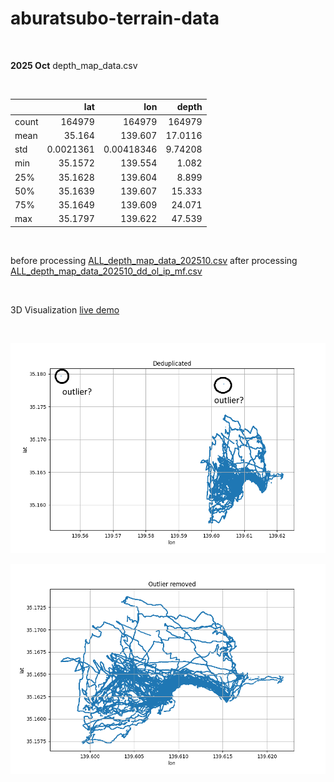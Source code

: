 # aburatsubo-terrain-data

<br>

**2025 Oct** depth_map_data.csv

<br>

|       |            lat |             lon |        depth |
|:------|---------------:|----------------:|-------------:|
| count | 164979         | 164979          | 164979       |
| mean  |     35.164     |    139.607      |     17.0116  |
| std   |      0.0021361 |      0.00418346 |      9.74208 |
| min   |     35.1572    |    139.554      |      1.082   |
| 25%   |     35.1628    |    139.604      |      8.899   |
| 50%   |     35.1639    |    139.607      |     15.333   |
| 75%   |     35.1649    |    139.609      |     24.071   |
| max   |     35.1797    |    139.622      |     47.539   |

<br>

before processing [ALL_depth_map_data_202510.csv](/data/ALL_depth_map_data_202510.csv)
after processing [ALL_depth_map_data_202510_dd_ol_ip_mf.csv](/data/ALL_depth_map_data_202510_dd_ol_ip_mf.csv)

<br>

3D Visualization [live demo](https://takamitsu-iida.github.io/aburatsubo-terrain-data/index-processed-data.html)

<br>

![deduplicated](/assets/ALL_depth_map_data_dd.png)

![outlier removed](/assets/ALL_depth_map_data_dd_ol.png)
